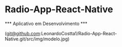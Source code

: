 # Radio-App-React-Native

*** Aplicativo em Desenvolvimento ***

(git@github.com:LeonardoCostta1/Radio-App-React-Native.git/src/img/modelo.jpg)
